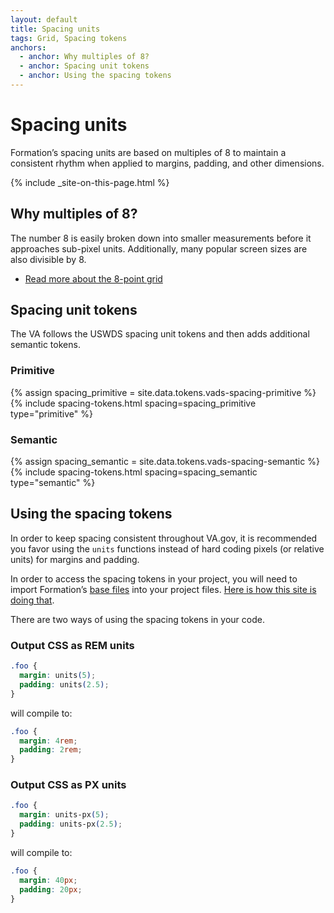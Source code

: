 ```yaml
---
layout: default
title: Spacing units
tags: Grid, Spacing tokens
anchors:
  - anchor: Why multiples of 8?
  - anchor: Spacing unit tokens
  - anchor: Using the spacing tokens
---
```


# Spacing units

<div class="va-introtext">
  Formation’s spacing units are based on multiples of 8 to maintain a consistent rhythm when applied to margins, padding, and other dimensions.
</div>

{% include _site-on-this-page.html %}

## Why multiples of 8?

The number 8 is easily broken down into smaller measurements before it approaches sub-pixel units. Additionally, many popular screen sizes are also divisible by 8.

- [Read more about the 8-point grid](https://spec.fm/specifics/8-pt-grid)

## Spacing unit tokens

The VA follows the USWDS spacing unit tokens and then adds additional semantic tokens.

### Primitive

{% assign spacing_primitive = site.data.tokens.vads-spacing-primitive %}
{% include spacing-tokens.html 
    spacing=spacing_primitive 
    type="primitive" 
%}

### Semantic

{% assign spacing_semantic = site.data.tokens.vads-spacing-semantic %}
{% include spacing-tokens.html 
    spacing=spacing_semantic 
    type="semantic"
%}

## Using the spacing tokens

In order to keep spacing consistent throughout VA.gov, it is recommended you favor using the `units` functions instead of hard coding pixels (or relative units) for margins and padding.

In order to access the spacing tokens in your project, you will need to import Formation’s [base files](https://github.com/department-of-veterans-affairs/veteran-facing-services-tools/tree/master/packages/formation/sass/base) into your project files. [Here is how this site is doing that](https://github.com/department-of-veterans-affairs/vets-design-system-documentation/blob/main/src/assets/stylesheets/application.scss#L5).

There are two ways of using the spacing tokens in your code.

### Output CSS as REM units

```css
.foo {
  margin: units(5);
  padding: units(2.5);  
}
```

will compile to:
```css
.foo {
  margin: 4rem;
  padding: 2rem;
}
```

### Output CSS as PX units

```css
.foo {
  margin: units-px(5);
  padding: units-px(2.5);  
}
```

will compile to:
```css
.foo {
  margin: 40px;
  padding: 20px;
}
```


